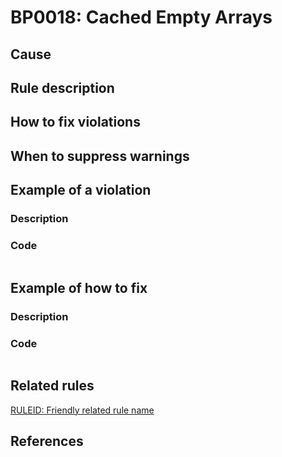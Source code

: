 # BP0018: Cached Empty Arrays

## Cause

## Rule description

## How to fix violations

## When to suppress warnings

## Example of a violation

### Description

### Code

```
```

## Example of how to fix

### Description

### Code

```
```

## Related rules

[RULEID: Friendly related rule name](https://github.com/emanuelbuholer/unity-best-practices/blob/master/docs/reference/RULEID_FriendlyRelatedRuleName.md)

## References

